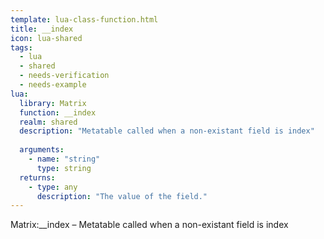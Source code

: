 ```yaml
---
template: lua-class-function.html
title: __index
icon: lua-shared
tags:
  - lua
  - shared
  - needs-verification
  - needs-example
lua:
  library: Matrix
  function: __index
  realm: shared
  description: "Metatable called when a non-existant field is index"
  
  arguments:
    - name: "string"
      type: string
  returns:
    - type: any
      description: "The value of the field."
---
```


<div class="lua__search__keywords">
Matrix:__index &#x2013; Metatable called when a non-existant field is index
</div>

